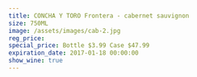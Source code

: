```yaml
---
title: CONCHA Y TORO Frontera - cabernet sauvignon
size: 750ML
image: /assets/images/cab-2.jpg
reg_price:
special_price: Bottle $3.99 Case $47.99
expiration_date: 2017-01-18 00:00:00
show_wine: true
---
```



